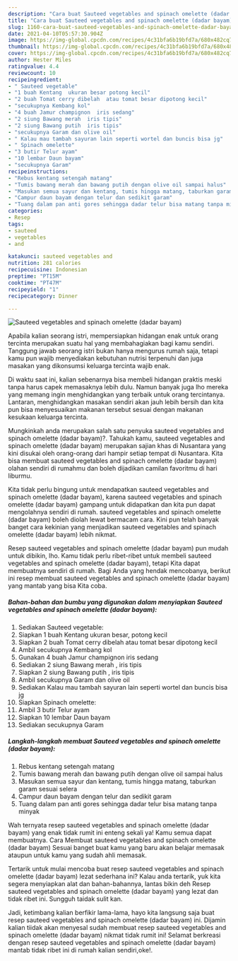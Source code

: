 ```yaml
---
description: "Cara buat Sauteed vegetables and spinach omelette (dadar bayam) yang lezat dan Mudah Dibuat"
title: "Cara buat Sauteed vegetables and spinach omelette (dadar bayam) yang lezat dan Mudah Dibuat"
slug: 1160-cara-buat-sauteed-vegetables-and-spinach-omelette-dadar-bayam-yang-lezat-dan-mudah-dibuat
date: 2021-04-10T05:57:30.904Z
image: https://img-global.cpcdn.com/recipes/4c31bfa6b19bfd7a/680x482cq70/sauteed-vegetables-and-spinach-omelette-dadar-bayam-foto-resep-utama.jpg
thumbnail: https://img-global.cpcdn.com/recipes/4c31bfa6b19bfd7a/680x482cq70/sauteed-vegetables-and-spinach-omelette-dadar-bayam-foto-resep-utama.jpg
cover: https://img-global.cpcdn.com/recipes/4c31bfa6b19bfd7a/680x482cq70/sauteed-vegetables-and-spinach-omelette-dadar-bayam-foto-resep-utama.jpg
author: Hester Miles
ratingvalue: 4.4
reviewcount: 10
recipeingredient:
- " Sauteed vegetable"
- "1 buah Kentang  ukuran besar potong kecil"
- "2 buah Tomat cerry dibelah  atau tomat besar dipotong kecil"
- "secukupnya Kembang kol"
- "4 buah Jamur champignon  iris sedang"
- "2 siung Bawang merah  iris tipis"
- "2 siung Bawang putih  iris tipis"
- "secukupnya Garam dan olive oil"
- " Kalau mau tambah sayuran lain seperti wortel dan buncis bisa jg"
- " Spinach omelette"
- "3 butir Telur ayam"
- "10 lembar Daun bayam"
- "secukupnya Garam"
recipeinstructions:
- "Rebus kentang setengah matang"
- "Tumis bawang merah dan bawang putih dengan olive oil sampai halus"
- "Masukan semua sayur dan kentang, tumis hingga matang, taburkan garam sesuai selera"
- "Campur daun bayam dengan telur dan sedikit garam"
- "Tuang dalam pan anti gores sehingga dadar telur bisa matang tanpa minyak"
categories:
- Resep
tags:
- sauteed
- vegetables
- and

katakunci: sauteed vegetables and 
nutrition: 281 calories
recipecuisine: Indonesian
preptime: "PT15M"
cooktime: "PT47M"
recipeyield: "1"
recipecategory: Dinner

---
```



![Sauteed vegetables and spinach omelette (dadar bayam)](https://img-global.cpcdn.com/recipes/4c31bfa6b19bfd7a/680x482cq70/sauteed-vegetables-and-spinach-omelette-dadar-bayam-foto-resep-utama.jpg)

Apabila kalian seorang istri, mempersiapkan hidangan enak untuk orang tercinta merupakan suatu hal yang membahagiakan bagi kamu sendiri. Tanggung jawab seorang istri bukan hanya mengurus rumah saja, tetapi kamu pun wajib menyediakan kebutuhan nutrisi terpenuhi dan juga masakan yang dikonsumsi keluarga tercinta wajib enak.

Di waktu  saat ini, kalian sebenarnya bisa membeli hidangan praktis meski tanpa harus capek memasaknya lebih dulu. Namun banyak juga lho mereka yang memang ingin menghidangkan yang terbaik untuk orang tercintanya. Lantaran, menghidangkan masakan sendiri akan jauh lebih bersih dan kita pun bisa menyesuaikan makanan tersebut sesuai dengan makanan kesukaan keluarga tercinta. 



Mungkinkah anda merupakan salah satu penyuka sauteed vegetables and spinach omelette (dadar bayam)?. Tahukah kamu, sauteed vegetables and spinach omelette (dadar bayam) merupakan sajian khas di Nusantara yang kini disukai oleh orang-orang dari hampir setiap tempat di Nusantara. Kita bisa membuat sauteed vegetables and spinach omelette (dadar bayam) olahan sendiri di rumahmu dan boleh dijadikan camilan favoritmu di hari liburmu.

Kita tidak perlu bingung untuk mendapatkan sauteed vegetables and spinach omelette (dadar bayam), karena sauteed vegetables and spinach omelette (dadar bayam) gampang untuk didapatkan dan kita pun dapat mengolahnya sendiri di rumah. sauteed vegetables and spinach omelette (dadar bayam) boleh diolah lewat bermacam cara. Kini pun telah banyak banget cara kekinian yang menjadikan sauteed vegetables and spinach omelette (dadar bayam) lebih nikmat.

Resep sauteed vegetables and spinach omelette (dadar bayam) pun mudah untuk dibikin, lho. Kamu tidak perlu ribet-ribet untuk membeli sauteed vegetables and spinach omelette (dadar bayam), tetapi Kita dapat membuatnya sendiri di rumah. Bagi Anda yang hendak mencobanya, berikut ini resep membuat sauteed vegetables and spinach omelette (dadar bayam) yang mantab yang bisa Kita coba.

<!--inarticleads1-->

##### Bahan-bahan dan bumbu yang digunakan dalam menyiapkan Sauteed vegetables and spinach omelette (dadar bayam):

1. Sediakan  Sauteed vegetable:
1. Siapkan 1 buah Kentang  ukuran besar, potong kecil
1. Siapkan 2 buah Tomat cerry dibelah  atau tomat besar dipotong kecil
1. Ambil secukupnya Kembang kol
1. Gunakan 4 buah Jamur champignon  iris sedang
1. Sediakan 2 siung Bawang merah , iris tipis
1. Siapkan 2 siung Bawang putih , iris tipis
1. Ambil secukupnya Garam dan olive oil
1. Sediakan  Kalau mau tambah sayuran lain seperti wortel dan buncis bisa jg
1. Siapkan  Spinach omelette:
1. Ambil 3 butir Telur ayam
1. Siapkan 10 lembar Daun bayam
1. Sediakan secukupnya Garam




<!--inarticleads2-->

##### Langkah-langkah membuat Sauteed vegetables and spinach omelette (dadar bayam):

1. Rebus kentang setengah matang
1. Tumis bawang merah dan bawang putih dengan olive oil sampai halus
1. Masukan semua sayur dan kentang, tumis hingga matang, taburkan garam sesuai selera
1. Campur daun bayam dengan telur dan sedikit garam
1. Tuang dalam pan anti gores sehingga dadar telur bisa matang tanpa minyak




Wah ternyata resep sauteed vegetables and spinach omelette (dadar bayam) yang enak tidak rumit ini enteng sekali ya! Kamu semua dapat membuatnya. Cara Membuat sauteed vegetables and spinach omelette (dadar bayam) Sesuai banget buat kamu yang baru akan belajar memasak ataupun untuk kamu yang sudah ahli memasak.

Tertarik untuk mulai mencoba buat resep sauteed vegetables and spinach omelette (dadar bayam) lezat sederhana ini? Kalau anda tertarik, yuk kita segera menyiapkan alat dan bahan-bahannya, lantas bikin deh Resep sauteed vegetables and spinach omelette (dadar bayam) yang lezat dan tidak ribet ini. Sungguh taidak sulit kan. 

Jadi, ketimbang kalian berfikir lama-lama, hayo kita langsung saja buat resep sauteed vegetables and spinach omelette (dadar bayam) ini. Dijamin kalian tiidak akan menyesal sudah membuat resep sauteed vegetables and spinach omelette (dadar bayam) nikmat tidak rumit ini! Selamat berkreasi dengan resep sauteed vegetables and spinach omelette (dadar bayam) mantab tidak ribet ini di rumah kalian sendiri,oke!.

